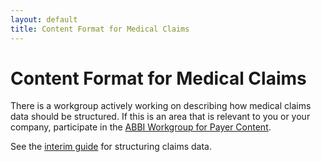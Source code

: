 ```yaml
---
layout: default
title: Content Format for Medical Claims
---
```


# Content Format for Medical Claims

There is a workgroup actively working on describing how medical claims data should be structured. If this is an area that is relevant to you or your company, participate in the [ABBI Workgroup for Payer Content](http://wiki.siframework.org/ABBI+Payers+Workgroup).

See the [interim guide](http://wiki.siframework.org/Interim+Guide) for structuring claims data.

<!--
## Workflow

Refer to Download, Transmit Using Direct, and Transmit Using Email.

## Technical 

What are the requirements for medical claims?
How do we describe the format?

Example:

{% highlight json %}
{
   "patient":{
      "name":"Ellen Lu",
      "patientIdentifier":"W1234123456"
   },
   "insurance":{
      "name":"Name of Insurance",
      "payerID":123456,
      "payerIDType":"National Payer ID",
      "policyName":"Name of Policy",
      "policyInformation":123456,
      "memberID":"W1234123456",
      "memberName":"Name of Plan Member",
      "planName":"Name of Plan"
   },
   "claims":[
      {
         "claim":"0210336239290",
         "type":"PartB",
         "provider":{
            "name":"Inova Health Services",
            "providerID":123456789,
            "providerIDType":"National Provider ID"
         },
         "date":{
            "lowValue":20101102,
            "highValue":20101102
         },
         "charges":{
            "priceBilled":1022.50,
            "negotiatedPrice":782.33,
            "insurancePaid":625.86,
            "patientResponsibility":156.47
         },
         "service":{
            "name":"Name of Service Provided",
            "codeSystemName":"CPT",
            "codeSystem":"2.16.840.1.113883.6.96",
            "code":28521
         },
         "diagnosis":[
            {
               "name":"Name of Condition",
               "codeSystemName":"CPT",
               "codeSystem":"2.16.840.1.113883.6.96",
               "code":28521
            },
            {
               "name":"Name of Condition",
               "codeSystemName":"CPT",
               "codeSystem":"2.16.840.1.113883.6.96",
               "code":5854
            }
         ]
      }
   ]
}
{% endhighlight %}

## Security & Privacy

Section not needed.

-->